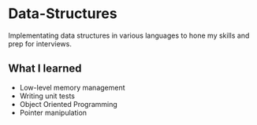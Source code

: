 # Data-Structures

Implementating data structures in various languages to hone my skills and prep for interviews. 

## What I learned
- Low-level memory management
- Writing unit tests
- Object Oriented Programming
- Pointer manipulation
